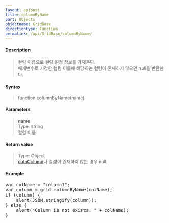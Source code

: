 ```yaml
---
layout: apipost
title: columnByName
part: Objects
objectname: GridBase
directiontype: Function
permalink: /api/GridBase/columnByName/
---
```



#### Description

> 컬럼 이름으로 컬럼 설정 정보를 가져온다.   
> 매개변수로 지정한 컬럼 이름에 해당하는 컬럼이 존재하지 않으면 null을 반환한다.  

#### Syntax

> function columnByName(name)  

#### Parameters

> **name**  
> Type: string  
> 컬럼 이름  

#### Return value

> Type: Object  
> [dataColumn](/api/types/dataColumn/)나 컬럼이 존재하지 않는 경우 null.  

#### Example

<pre class="prettyprint">
var colName = "column1";
var column = grid.columnByName(colName);
if (column) {
    alert(JSON.stringify(column));
} else {
    alert("Column is not exists: " + colName);
}
</pre>




